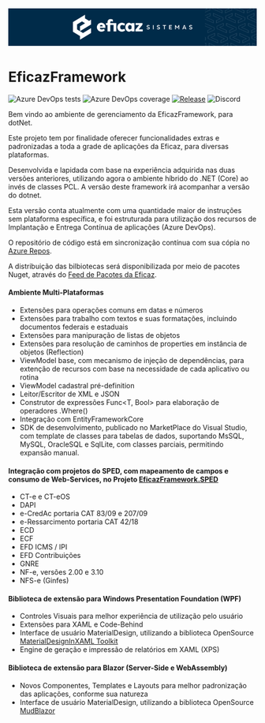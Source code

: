 # ![EficazFramework](Assets/GitHub-HeaderReadme.png)

# EficazFramework

![Azure DevOps tests](https://efshields.azurewebsites.net:/azure-devops/tests/eficazcs/EficazFramework/18?compact_message)
![Azure DevOps coverage](https://efshields.azurewebsites.net:/azure-devops/coverage/eficazcs/EficazFramework/18)
[![Release](https://vsrm.dev.azure.com/eficazcs/_apis/public/Release/badge/dc412c10-c0cf-4499-827b-d13704a984ab/3/5)](https://dev.azure.com/eficazcs/EficazFramework/_release?view=all&_a=releases&definitionId=3)
![Discord](https://img.shields.io/discord/846078359498653706)
<!---![Visual Studio Marketplace Version](https://img.shields.io/visual-studio-marketplace/v/eficazsistemasdegestoeintelignciatributrialtda.efcorev4?label=SDK&logo=Eficaz%20Sistemas)-->

   Bem vindo ao ambiente de gerenciamento da EficazFramework, para dotNet.
   
   Este projeto tem por finalidade oferecer funcionalidades extras e padronizadas a toda a grade de aplicações da Eficaz, para diversas plataformas.
   
   Desenvolvida e lapidada com base na experiência adquirida nas duas versões anteriores, utilizando agora o ambiente híbrido do .NET (Core) ao invés de classes PCL. A versão deste framework irá acompanhar a versão do dotnet.
   
   Esta versão conta atualmente com uma quantidade maior de instruções sem plataforma específica, e foi estruturada para utilização dos recursos de Implantação e Entrega Contínua de aplicações (Azure DevOps).

   O repositório de código está em sincronização contínua com sua cópia no [Azure Repos](https://dev.azure.com/eficazcs/EficazFramework).

   A distribuição das bilbiotecas será disponibilizada por meio de pacotes Nuget, através do [Feed de Pacotes da Eficaz](https://pkgs.dev.azure.com/eficazcs/_packaging/DevPackages/nuget/v3/index.json).

#### Ambiente Multi-Plataformas
   - Extensões para operações comuns em datas e números
   - Extensões para trabalho com textos e suas formatações, incluindo documentos federais e estaduais
   - Extensões para manipuração de listas de objetos
   - Extensões para resolução de caminhos de properties em instância de objetos (Reflection)
   - ViewModel base, com mecanismo de injeção de dependências, para extenção de recursos com base na necessidade de cada aplicativo ou rotina
   - ViewModel cadastral pré-definition
   - Leitor/Escritor de XML e JSON
   - Construtor de expressões Func<T, Bool> para elaboração de operadores .Where<T>()
   - Integração com EntityFrameworkCore
   - SDK de desenvolvimento, publicado no MarketPlace do Visual Studio, com template de classes para tabelas de dados, suportando MsSQL, MySQL, OracleSQL e SqlLite, com classes parciais, permitindo expansão manual.
   
#### Integração com projetos do SPED, com mapeamento de campos e consumo de Web-Services, no Projeto [EficazFramework.SPED](https://github.com/Eficaz-Sistemas/EficazFramework.SPED)
   - CT-e e CT-eOS
   - DAPI
   - e-CredAc portaria CAT 83/09 e 207/09
   - e-Ressarcimento portaria CAT 42/18
   - ECD
   - ECF
   - EFD ICMS / IPI
   - EFD Contribuições
   - GNRE
   - NF-e, versões 2.00 e 3.10
   - NFS-e (Ginfes)

#### Biblioteca de extensão para Windows Presentation Foundation (WPF)
   - Controles Visuais para melhor experiência de utilização pelo usuário
   - Extensões para XAML e Code-Behind
   - Interface de usuário MaterialDesign, utilizando a biblioteca OpenSource [MaterialDesignInXAML Toolkit](https://github.com/MaterialDesignInXAML/MaterialDesignInXamlToolkit)
   - Engine de geração e impressão de relatórios em XAML (XPS)

#### Biblioteca de extensão para Blazor (Server-Side e WebAssembly)
   - Novos Componentes, Templates e Layouts para melhor padronização das aplicações, conforme sua natureza
   - Interface de usuário MaterialDesign, utilizando a biblioteca OpenSource [MudBlazor](https://github.com/MudBlazor/MudBlazor)
